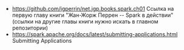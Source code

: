 - https://github.com/jgperrin/net.jgp.books.spark.ch01 Ссылка на первую главу книги "Жан-Жорж Перрен -- Spark в действии" (ссылки на другие главы книги нужно искать в главном репозитории)
- https://spark.apache.org/docs/latest/submitting-applications.html Submitting Applications
